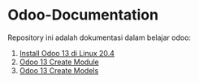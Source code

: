 # Odoo-Documentation
Repository ini adalah dokumentasi dalam belajar odoo:

1. [Install Odoo 13 di Linux 20.4](Odoo_install.md)
2. [Odoo 13 Create Module](odoo_create_module.md)
2. [Odoo 13 Create Models]()
